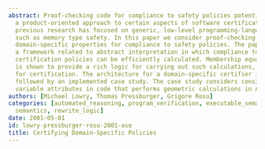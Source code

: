 ```yaml
---
abstract: Proof-checking code for compliance to safety policies potentially enables
  a product-oriented approach to certain aspects of software certification. To date,
  previous research has focused on generic, low-level programming-language properties
  such as memory type safety. In this paper we consider proof-checking higher-level
  domain-specific properties for compliance to safety policies. The paper first describes
  a framework related to abstract interpretation in which compliance to a class of
  certification policies can be efficiently calculated. Membership equational logic
  is shown to provide a rich logic for carrying out such calculations, including partiality,
  for certification. The architecture for a domain-specific certifier is described,
  followed by an implemented case study. The case study considers consistency of abstract
  variable attributes in code that performs geometric calculations in Aerospace systems.
authors: [Michael Lowry, Thomas Pressburger, Grigore Rosu]
categories: [automated_reasoning, program_verification, executable_semantics, programming_languages,
  semantics, rewrite_logic]
date: 2001-05-01
id: lowry-pressburger-rosu-2001-ase
title: Certifying Domain-Specific Policies
---
```

